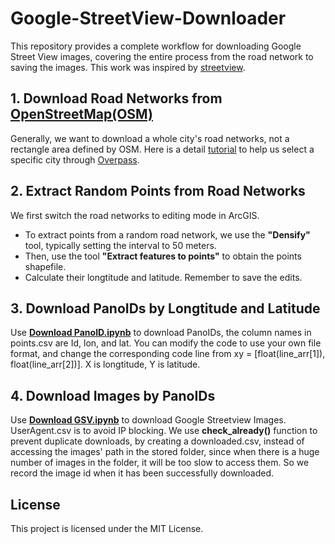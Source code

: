 # Google-StreetView-Downloader

This repository provides a complete workflow for downloading Google Street View images, covering the entire process from the road network to saving the images. This work was inspired by [streetview](https://github.com/robolyst/streetview).

## 1. Download Road Networks from [OpenStreetMap(OSM)](https://www.openstreetmap.org/#map=5/38.007/-95.844)

Generally, we want to download a whole city's road networks, not a rectangle area defined by OSM. Here is a detail [tutorial](https://blog.csdn.net/qq_22634949/article/details/84976133) to help us select a specific city through [Overpass](http://www.overpass-api.de/query_form.html).

## 2. Extract Random Points from Road Networks

We first switch the road networks to editing mode in ArcGIS. 
- To extract points from a random road network, we use the **"Densify"** tool, typically setting the interval to 50 meters. 
- Then, use the tool **"Extract features to points"** to obtain the points shapefile. 
- Calculate their longtitude and latitude. Remember to save the edits. 

## 3. Download PanoIDs by Longtitude and Latitude

Use [**Download PanoID.ipynb**](https://github.com/ShengaoYi/Google-StreetView-Download/blob/main/Download%20PanoID.ipynb) to download PanoIDs, the column names in points.csv are Id, lon, and lat. You can modify the code to use your own file format, and change the corresponding code line from xy = [float(line_arr[1]), float(line_arr[2])]. X is longtitude, Y is latitude.

## 4. Download Images by PanoIDs

Use [**Download GSV.ipynb**](https://github.com/ShengaoYi/Google-StreetView-Download/blob/main/Download%20GSV.ipynb) to download Google Streetview Images. UserAgent.csv is to avoid IP blocking. We use **check_already()** function to prevent duplicate downloads, by creating a downloaded.csv, instead of accessing the images' path in the stored folder, since when there is a huge number of images in the folder, it will be too slow to access them. So we record the image id when it has been successfully downloaded.

## License

This project is licensed under the MIT License.
